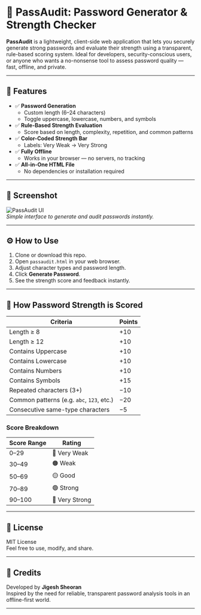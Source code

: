 # 🔐 PassAudit: Password Generator & Strength Checker

**PassAudit** is a lightweight, client-side web application that lets you securely generate strong passwords and evaluate their strength using a transparent, rule-based scoring system. Ideal for developers, security-conscious users, or anyone who wants a no-nonsense tool to assess password quality — fast, offline, and private.

---

## 🚀 Features

- ✅ **Password Generation**
  - Custom length (6–24 characters)
  - Toggle uppercase, lowercase, numbers, and symbols
- ✅ **Rule-Based Strength Evaluation**
  - Score based on length, complexity, repetition, and common patterns
- ✅ **Color-Coded Strength Bar**
  - Labels: Very Weak → Very Strong
- ✅ **Fully Offline**
  - Works in your browser — no servers, no tracking
- ✅ **All-in-One HTML File**
  - No dependencies or installation required
<!--  
---
## 🖥️ Live Demo

> Coming soon... -->
---

## 📸 Screenshot

![PassAudit UI](screenshot.png)  
*Simple interface to generate and audit passwords instantly.*

---

## ⚙️ How to Use

1. Clone or download this repo.
2. Open `passaudit.html` in your web browser.
3. Adjust character types and password length.
4. Click **Generate Password**.
5. See the strength score and feedback instantly.

---

## 🧠 How Password Strength is Scored

| Criteria                                  | Points   |
|-------------------------------------------|----------|
| Length ≥ 8                                | +10      |
| Length ≥ 12                               | +10      |
| Contains Uppercase                        | +10      |
| Contains Lowercase                        | +10      |
| Contains Numbers                          | +10      |
| Contains Symbols                          | +15      |
| Repeated characters (3+)                  | −10      |
| Common patterns (e.g. `abc`, `123`, etc.) | −20      |
| Consecutive same-type characters          | −5       |

### Score Breakdown

| Score Range | Rating       |
|-------------|--------------|
| 0–29        | 🔴 Very Weak |
| 30–49       | 🟠 Weak      |
| 50–69       | 🟡 Good      |
| 70–89       | 🟢 Strong    |
| 90–100      | 💙 Very Strong |

---

## 📜 License

MIT License  
Feel free to use, modify, and share.

---

## 🙌 Credits

Developed by **Jigesh Sheoran**  
Inspired by the need for reliable, transparent password analysis tools in an offline-first world.

---

